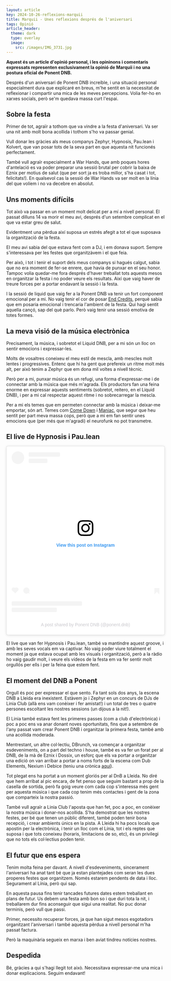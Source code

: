 ```yaml
---
layout: article
key: 2024-10-26-reflexions-marquii
title: Marquii - Unes reflexions després de l'aniversari
tags: Opinió
article_header:
  theme: dark
  type: overlay
  image:
    src: /images/IMG_3731.jpg
---
```


**Aquest és un article d'opinió personal, i les opininons i comentaris expressats representen exclusivament la opinió de Marquii i no una postura oficial de Ponent DNB.**

Després d'un aniversari de Ponent DNB increíble, i una situació personal especialment dura que explicaré en breus, m'he sentit en la necessitat de reflexionar i compartir una mica de les meves percepcions. Volia fer-ho en xarxes socials, però se'm quedava massa curt l'espai.

## Sobre la festa

Primer de tot, agraïr a tothom que va vindre a la festa d'aniversari. Va ser una nit amb molt bona acollida i tothom s'ho va passar genial.

Vull donar les gràcies als meus companys Zephyr, Hypnosis, Pau.lean i Kolvert, que van posar tots de la seva part en que aquesta nit funcionés perfectament.

També vull agraïr especialment a War Hands, que amb poques hores d'antelació es va poder preparar una sessió brutal per cobrir la baixa de Eznix per motius de salut (que per sort ja es troba millor, s'ha casat i tot, felicitats!). En qualsevol cas la sessió de War Hands va ser molt en la línia del que volíem i no va decebre en absolut.

## Uns moments difícils

Tot això va passar en un moment molt delicat per a mí a nivell personal. El passat dilluns 14 va morir el meu avi, després d'un setembre complicat en el que va estar greu de salut.

Evidentment una pèrdua així suposa un estrés afegit a tot el que suposava la organització de la festa.

El meu avi sabia del que estava fent com a DJ, i em donava suport. Sempre s'interessava per les festes que organitzàvem i el que feia.

Per això, i tot i tenir el suport dels meus companys si hagués calgut, sabia que no era moment de fer-se enrere, que havia de punxar en el seu honor. Tampoc volia quedar-me fora després d'haver treballat tots aquests mesos en organitzar la festa i no poder veure els resultats. Així que vaig haver de treure forces per a portar endavant la sessió i la festa.

I la sessió de liquid que vaig fer a la Ponent DNB va tenir un fort component emocional per a mi. No vaig tenir el cor de posar [End Credits](https://www.youtube.com/watch?v=YXIHXQjbtl8), perquè sabia que em posaria emocional i trencaria l'ambient de la festa. Qui hagi sentit aquella cançó, sap del què parlo. Però vaig tenir una sessió emotiva de totes formes.

## La meva visió de la música electrònica

Precisament, la música, i sobretot el Liquid DNB, per a mi són un lloc on sentir emocions i expressar-les.

Molts de vosaltres coneixeu el meu estil de mescla, amb mescles molt lentes i progressives. Entenc que hi ha gent que prefereix un ritme molt més alt, per això tenim a Zephyr que em dona mil voltes a nivell tècnic.

Però per a mi, punxar música és un refugi, una forma d'expressar-me i de connectar amb la música que més m'agrada. Els productors fan una feina enorme en expressar aquests sentiments (sobretot, reitero, en el Liquid DNB), i per a mi cal respectar aquest ritme i no sobrecarregar la mescla.

Per a mi els temes que em permeten connectar amb la música i deixar-me emportar, són art. Temes com [Come Down](https://www.youtube.com/watch?v=BQhOFrnxpWE) i [Maniac](https://www.youtube.com/watch?v=14ScdD8Cdr0), que segur que heu sentit per part meva massa cops, però que a mi em fan sentir unes emocions que (per més que m'agradi) el neurofunk no pot transmetre.

## El live de Hypnosis i Pau.lean

<blockquote class="instagram-media" data-instgrm-captioned data-instgrm-permalink="https://www.instagram.com/reel/DBlX0sytFwW/?utm_source=ig_embed&amp;utm_campaign=loading" data-instgrm-version="14" style=" background:#FFF; border:0; border-radius:3px; box-shadow:0 0 1px 0 rgba(0,0,0,0.5),0 1px 10px 0 rgba(0,0,0,0.15); margin: 1px; max-width:540px; min-width:326px; padding:0; width:99.375%; width:-webkit-calc(100% - 2px); width:calc(100% - 2px);"><div style="padding:16px;"> <a href="https://www.instagram.com/reel/DBlX0sytFwW/?utm_source=ig_embed&amp;utm_campaign=loading" style=" background:#FFFFFF; line-height:0; padding:0 0; text-align:center; text-decoration:none; width:100%;" target="_blank"> <div style=" display: flex; flex-direction: row; align-items: center;"> <div style="background-color: #F4F4F4; border-radius: 50%; flex-grow: 0; height: 40px; margin-right: 14px; width: 40px;"></div> <div style="display: flex; flex-direction: column; flex-grow: 1; justify-content: center;"> <div style=" background-color: #F4F4F4; border-radius: 4px; flex-grow: 0; height: 14px; margin-bottom: 6px; width: 100px;"></div> <div style=" background-color: #F4F4F4; border-radius: 4px; flex-grow: 0; height: 14px; width: 60px;"></div></div></div><div style="padding: 19% 0;"></div> <div style="display:block; height:50px; margin:0 auto 12px; width:50px;"><svg width="50px" height="50px" viewBox="0 0 60 60" version="1.1" xmlns="https://www.w3.org/2000/svg" xmlns:xlink="https://www.w3.org/1999/xlink"><g stroke="none" stroke-width="1" fill="none" fill-rule="evenodd"><g transform="translate(-511.000000, -20.000000)" fill="#000000"><g><path d="M556.869,30.41 C554.814,30.41 553.148,32.076 553.148,34.131 C553.148,36.186 554.814,37.852 556.869,37.852 C558.924,37.852 560.59,36.186 560.59,34.131 C560.59,32.076 558.924,30.41 556.869,30.41 M541,60.657 C535.114,60.657 530.342,55.887 530.342,50 C530.342,44.114 535.114,39.342 541,39.342 C546.887,39.342 551.658,44.114 551.658,50 C551.658,55.887 546.887,60.657 541,60.657 M541,33.886 C532.1,33.886 524.886,41.1 524.886,50 C524.886,58.899 532.1,66.113 541,66.113 C549.9,66.113 557.115,58.899 557.115,50 C557.115,41.1 549.9,33.886 541,33.886 M565.378,62.101 C565.244,65.022 564.756,66.606 564.346,67.663 C563.803,69.06 563.154,70.057 562.106,71.106 C561.058,72.155 560.06,72.803 558.662,73.347 C557.607,73.757 556.021,74.244 553.102,74.378 C549.944,74.521 548.997,74.552 541,74.552 C533.003,74.552 532.056,74.521 528.898,74.378 C525.979,74.244 524.393,73.757 523.338,73.347 C521.94,72.803 520.942,72.155 519.894,71.106 C518.846,70.057 518.197,69.06 517.654,67.663 C517.244,66.606 516.755,65.022 516.623,62.101 C516.479,58.943 516.448,57.996 516.448,50 C516.448,42.003 516.479,41.056 516.623,37.899 C516.755,34.978 517.244,33.391 517.654,32.338 C518.197,30.938 518.846,29.942 519.894,28.894 C520.942,27.846 521.94,27.196 523.338,26.654 C524.393,26.244 525.979,25.756 528.898,25.623 C532.057,25.479 533.004,25.448 541,25.448 C548.997,25.448 549.943,25.479 553.102,25.623 C556.021,25.756 557.607,26.244 558.662,26.654 C560.06,27.196 561.058,27.846 562.106,28.894 C563.154,29.942 563.803,30.938 564.346,32.338 C564.756,33.391 565.244,34.978 565.378,37.899 C565.522,41.056 565.552,42.003 565.552,50 C565.552,57.996 565.522,58.943 565.378,62.101 M570.82,37.631 C570.674,34.438 570.167,32.258 569.425,30.349 C568.659,28.377 567.633,26.702 565.965,25.035 C564.297,23.368 562.623,22.342 560.652,21.575 C558.743,20.834 556.562,20.326 553.369,20.18 C550.169,20.033 549.148,20 541,20 C532.853,20 531.831,20.033 528.631,20.18 C525.438,20.326 523.257,20.834 521.349,21.575 C519.376,22.342 517.703,23.368 516.035,25.035 C514.368,26.702 513.342,28.377 512.574,30.349 C511.834,32.258 511.326,34.438 511.181,37.631 C511.035,40.831 511,41.851 511,50 C511,58.147 511.035,59.17 511.181,62.369 C511.326,65.562 511.834,67.743 512.574,69.651 C513.342,71.625 514.368,73.296 516.035,74.965 C517.703,76.634 519.376,77.658 521.349,78.425 C523.257,79.167 525.438,79.673 528.631,79.82 C531.831,79.965 532.853,80.001 541,80.001 C549.148,80.001 550.169,79.965 553.369,79.82 C556.562,79.673 558.743,79.167 560.652,78.425 C562.623,77.658 564.297,76.634 565.965,74.965 C567.633,73.296 568.659,71.625 569.425,69.651 C570.167,67.743 570.674,65.562 570.82,62.369 C570.966,59.17 571,58.147 571,50 C571,41.851 570.966,40.831 570.82,37.631"></path></g></g></g></svg></div><div style="padding-top: 8px;"> <div style=" color:#3897f0; font-family:Arial,sans-serif; font-size:14px; font-style:normal; font-weight:550; line-height:18px;">View this post on Instagram</div></div><div style="padding: 12.5% 0;"></div> <div style="display: flex; flex-direction: row; margin-bottom: 14px; align-items: center;"><div> <div style="background-color: #F4F4F4; border-radius: 50%; height: 12.5px; width: 12.5px; transform: translateX(0px) translateY(7px);"></div> <div style="background-color: #F4F4F4; height: 12.5px; transform: rotate(-45deg) translateX(3px) translateY(1px); width: 12.5px; flex-grow: 0; margin-right: 14px; margin-left: 2px;"></div> <div style="background-color: #F4F4F4; border-radius: 50%; height: 12.5px; width: 12.5px; transform: translateX(9px) translateY(-18px);"></div></div><div style="margin-left: 8px;"> <div style=" background-color: #F4F4F4; border-radius: 50%; flex-grow: 0; height: 20px; width: 20px;"></div> <div style=" width: 0; height: 0; border-top: 2px solid transparent; border-left: 6px solid #f4f4f4; border-bottom: 2px solid transparent; transform: translateX(16px) translateY(-4px) rotate(30deg)"></div></div><div style="margin-left: auto;"> <div style=" width: 0px; border-top: 8px solid #F4F4F4; border-right: 8px solid transparent; transform: translateY(16px);"></div> <div style=" background-color: #F4F4F4; flex-grow: 0; height: 12px; width: 16px; transform: translateY(-4px);"></div> <div style=" width: 0; height: 0; border-top: 8px solid #F4F4F4; border-left: 8px solid transparent; transform: translateY(-4px) translateX(8px);"></div></div></div> <div style="display: flex; flex-direction: column; flex-grow: 1; justify-content: center; margin-bottom: 24px;"> <div style=" background-color: #F4F4F4; border-radius: 4px; flex-grow: 0; height: 14px; margin-bottom: 6px; width: 224px;"></div> <div style=" background-color: #F4F4F4; border-radius: 4px; flex-grow: 0; height: 14px; width: 144px;"></div></div></a><p style=" color:#c9c8cd; font-family:Arial,sans-serif; font-size:14px; line-height:17px; margin-bottom:0; margin-top:8px; overflow:hidden; padding:8px 0 7px; text-align:center; text-overflow:ellipsis; white-space:nowrap;"><a href="https://www.instagram.com/reel/DBlX0sytFwW/?utm_source=ig_embed&amp;utm_campaign=loading" style=" color:#c9c8cd; font-family:Arial,sans-serif; font-size:14px; font-style:normal; font-weight:normal; line-height:17px; text-decoration:none;" target="_blank">A post shared by Ponent DNB (@ponent.dnb)</a></p></div></blockquote>
<script async src="//www.instagram.com/embed.js"></script>
<br/>
El live que van fer Hypnosis i Pau.lean, també va mantindre aquest groove, i amb les seves vocals em va captivar. No vaig poder viure totalment el moment ja que estava ocupat amb les visuals i organització, però a la ràdio ho vaig gaudir molt, i veure els vídeos de la festa em va fer sentir molt orgullós per ells i per la feina que estem fent.

## El moment del DNB a Ponent

Orgull és poc per expressar el que sento. Fa tant sols dos anys, la escena DNB a Lleida era inexistent. Estàvem jo i Zephyr en un concurs de DJs de Linia Club (allà ens vam conèixer i fer amistat!) i un total de tres o quatre persones escoltant les nostres sessions (un dijous a la nit!).

El Linia també estava fent les primeres passes (com a club d'electrònica) i poc a poc ens va anar donant noves oportunitats, fins que a setembre de l'any passat vam crear Ponent DNB i organitzar la primera festa, també amb una acollida moderada.

Mentrestant, un altre col·lectiu, DBrunch, va començar a organitzar esdeveniments, on a part del techno i house, també es va fer un forat per al DNB, de la mà de Eznix i Dossix, un esforç que els va portar a organitzar una edició on van arribar a portar a noms forts de la escena com Dub Elements, Nexium i Debice (teniu una crònica [aquí](https://ponentdnb.com/2024/04/28/dbrunch3.html)).

Tot plegat ens ha portat a un moment gloriós per al DnB a Lleida. No diré que hem arribat al pic encara, de fet penso que seguim bastant a prop de la casella de sortida, però fa goig veure com cada cop s'interessa més gent per aquesta música i que cada cop tenim més contactes i gent de la zona que comparteix la nostra passió.

També vull agraïr a Linia Club l'aposta que han fet, poc a poc, en conèixer la nostra música i donar-nos acollida. S'ha demostrat que les nostres festes, per bé que tenen un públic diferent, també poden tenir bona recepció, i crear ambients únics en la pista. A Lleida hi ha pocs locals que apostin per la electrònica, i tenir un lloc com el Línia, tot i els reptes que suposa i que tots coneixeu (horaris, limitacions de so, etc), és un privilegi que no tots els col·lectius poden tenir.

## El futur que ens espera

Tenim molta feina per davant. A nivell d'esdeveniments, sincerament l'aniversari ha anat tant bé que ja estan plantejades com seran les dues properes festes que organitzem. Només estarem pendents de data i lloc. Segurament al Línia, però qui sap.

En aquesta pausa fins tenir tancades futures dates estem treballant en plans de futur. Us debem una festa amb bon so i que duri tota la nit, i treballarem dur fins aconseguir que sigui una realitat. No puc donar terminis, però vull que passi.

Primer, necessito recuperar forces, ja que han sigut mesos esgotadors organitzant l'aniversari i també aquesta pèrdua a nivell personal m'ha passat factura.

Però la maquinària segueix en marxa i ben aviat tindreu notícies nostres.

## Despedida

Bé, gràcies a qui s'hagi llegit tot això. Necessitava expressar-me una mica i donar explicacions. Seguim endavant!